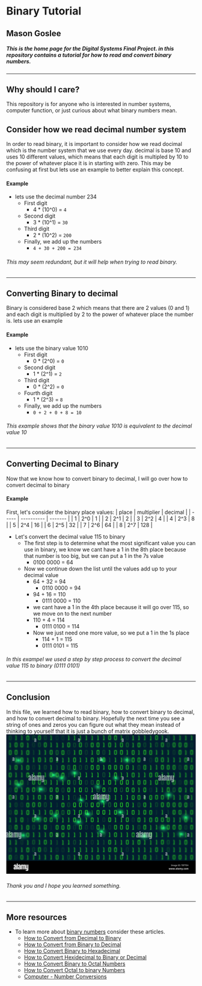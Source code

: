 # Binary Tutorial
## Mason Goslee
##### This is the home page for the Digital Systems Final Project. in this repository contains a tutorial for how to read and convert binary numbers.
---
## Why should I care?
This repository is for anyone who is interested in number systems, computer function, or just curious about what binary numbers mean.
## Consider how we read decimal number system
In order to read binary, it is important to consider how we read docimal which is the number system that we use every day. decimal is base 10 and uses 10 different values, which means that each digit is multipled by 10 to the power of whatever place it is in starting with zero. This may be confusing at first but lets use an example to better explain this concept.
#### Example
* lets use the decimal number 234
    * First digit
        * 4 * (10^0) = `4`
    * Second digit
        * 3 * (10^1) = `30`
    * Third  digit
        * 2 * (10^2) = `200`
    * Finally, we add up the numbers
        * `4 + 30 + 200 = 234`
  
###### This may seem redundant, but it will help when trying to read binary.
---
## Converting Binary to decimal
Binary is considered base 2 which means that there are 2 values (0 and 1) and each digit is multiplied by 2 to the power of whatever place the number is. lets use an example
#### Example
* lets use the binary value 1010
    * First digit
        * 0 * (2^0) = `0`
    * Second digit
        * 1 * (2^1) = `2`
    * Third digit
        * 0 * (2^2) = `0`
    * Fourth digit
        * 1 * (2^3) = `8`
    * Finally, we add up the numbers
        * `0 + 2 + 0 + 8 = 10`
  
###### This example shows that the binary value 1010 is equivalent to the decimal value 10
---
## Converting Decimal to Binary
Now that we know how to convert binary to decimal, I will go over how to convert decimal to binary
#### Example
First, let's consider the binary place values:
| place | multiplier | decimal |
| ----- | ---------- | ------- |
| 1     | 2^0        | 1       |
| 2     | 2^1        | 2       |
| 3     | 2^2        | 4       |
| 4     | 2^3        | 8       |
| 5     | 2^4        | 16      |
| 6     | 2^5        | 32      |
| 7     | 2^6        | 64      |
| 8     | 2^7        | 128     |
* Let's convert the decimal value 115 to binary
    * The first step is to determine what the most significant value you can use in binary, we know we cant have a 1 in the 8th place because that number is too big, but we can put a 1 in the 7s value
        * 0100 0000 = 64
    * Now we continue down the list until the values add up to your decimal value
        * 64 + 32 = 94
            * 0110 0000 = 94
        * 94 + 16 = 110
            * 0111 0000 = 110
        * we cant have a 1 in the 4th place because it will go over 115, so we move on to the next number
        * 110 + 4 = 114
            * 0111 0100 = 114
        * Now we just need one more value, so we put a 1 in the 1s place
            * 114 + 1 = 115
            * 0111 0101 = 115
  
###### In this exampel we used a step by step process to convert the decimal value 115 to binary (0111 0101) 
---
## Conclusion
In this file, we learned how to read binary, how to convert binary to decimal, and how to convert decimal to binary. Hopefully the next time you see a string of ones and zeros you can figure out what they mean instead of thinking to yourself that it is just a bunch of matrix gobbledygook. 
![matrixbinary](matrixBinary.jpg)  
###### Thank you and I hope you learned something.
---
 ## More resources
 * To learn more about [binary numbers](https://en.wikipedia.org/wiki/Binary_number) consider these articles.
    * [How to Convert from Decimal to Binary](https://www.wikihow.com/Convert-from-Decimal-to-Binary)
    * [How to Convert from Binary to Decimal](https://www.wikihow.com/Convert-from-Binary-to-Decimal)
    * [How to Convert Binary to Hexadecimal](https://www.wikihow.com/Convert-Binary-to-Hexadecimal)
    * [How to Convert Hexidecimal to Binary or Decimal](https://www.wikihow.com/Convert-Hexadecimal-to-Binary-or-Decimal)
    * [How to Convert Binary to Octal Numbers](https://www.wikihow.com/Convert-Binary-to-Octal-Number)
    * [How to Convert Octal to binary Numbers](https://www.quora.com/How-do-I-convert-octal-to-binary)
    * [Computer - Number Conversions](https://www.tutorialspoint.com/computer_fundamentals/computer_number_conversion.htm)
 